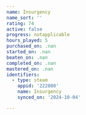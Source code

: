```yaml
---
name: Insurgency
name_sort: ''
rating: 74
active: false
progress: notapplicable
hours_played: 5
purchased_on: .nan
started_on: .nan
beaten_on: .nan
completed_on: .nan
mastered_on: .nan
identifiers:
  - type: steam
    appid: '222880'
    name: Insurgency
    synced_on: '2024-10-04'

---
```

